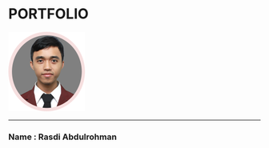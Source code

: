# PORTFOLIO
 
![rasdi abdulrohman](assets/images/image2598.png)


___
### Name : Rasdi Abdulrohman

### 
